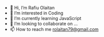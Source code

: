 - 👋 Hi, I’m Rafiu Olaitan
- 👀 I’m interested in Coding
- 🌱 I’m currently learning JavaScript
- 💞️ I’m looking to collaborate on ...
- 📫 How to reach me rolaitan79@gmail.com

<!---
olaitan79/olaitan79 is a ✨ special ✨ repository because its `README.md` (this file) appears on your GitHub profile.
You can click the Preview link to take a look at your changes.
--->
